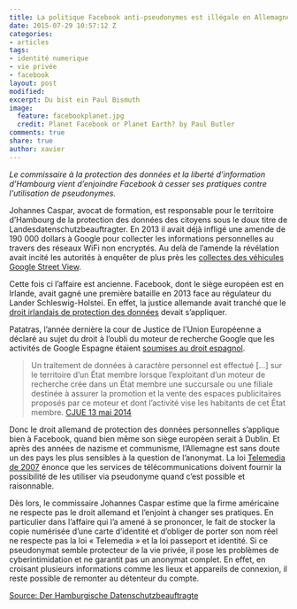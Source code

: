 ```yaml
---
title: La politique Facebook anti-pseudonymes est illégale en Allemagne
date: 2015-07-29 10:57:12 Z
categories:
- articles
tags:
- identité numerique
- vie privée
- facebook
layout: post
modified: 
excerpt: Du bist ein Paul Bismuth
image:
  feature: facebookplanet.jpg
  credit: Planet Facebook or Planet Earth? by Paul Butler
comments: true
share: true
author: xavier
---
```


_Le commissaire à la protection des données et la liberté d’information d’Hambourg vient d’enjoindre Facebook à cesser ses pratiques contre l'utilisation de pseudonymes._

Johannes Caspar, avocat de formation, est responsable pour le territoire d’Hambourg de la protection des données des citoyens sous le doux titre de Landesdatenschutzbeauftragter. En 2013 il avait déjà infligé une amende de 190 000 dollars à Google pour collecter les informations personnelles au travers des réseaux WiFi non encryptés. Au delà de l’amende la révélation avait incité les autorités à enquêter de plus près les [collectes des véhicules Google Street View](http://www.nytimes.com/2013/04/23/technology/germany-fines-google-over-data-collection.html).

Cette fois ci l’affaire est ancienne. Facebook, dont le siège européen est en Irlande, avait gagné une première bataille en 2013 face au régulateur du Lander Schleswig-Holstei. En effet, la justice allemande avait tranché que le [droit irlandais de protection des données](http://www.bloomberg.com/news/articles/2013-02-15/facebook-scores-win-in-legal-regime-dispute-with-germany) devait s’appliquer.

Patatras, l’année dernière la cour de Justice de l’Union Européenne a déclaré au sujet du droit à l’oubli du moteur de recherche Google que les activités de Google Espagne étaient [soumises au droit espagnol](http://www.cnil.fr/linstitution/actualite/article/article/decision-de-la-cour-de-justice-de-lunion-europeenne-les-moteurs-de-recherche-doivent-respect).

>Un traitement de données à caractère personnel est effectué [...] sur le territoire d’un État membre lorsque l’exploitant d’un moteur de recherche crée dans un État membre une succursale ou une filiale destinée à assurer la promotion et la vente des espaces publicitaires proposés par ce moteur et dont l’activité vise les habitants de cet État membre. [CJUE 13 mai 2014](http://curia.europa.eu/juris/document/document.jsf?text=&docid=152065)

Donc le droit allemand de protection des données personnelles s’applique bien à Facebook, quand bien même son siège européen serait à Dublin. Et après des années de nazisme et communisme, l’Allemagne est sans doute un des pays les plus sensibles à la question de l’anonymat. La loi [Telemedia de 2007](http://www.cgerli.org/fileadmin/user_upload/interne_Dokumente/Legislation/Telemedia_Act__TMA_.pdf)  énonce que les services de télécommunications doivent fournir la possibilité de les utiliser via pseudonyme quand c’est possible et raisonnable.

Dès lors, le commissaire Johannes Caspar estime que la firme américaine ne respecte pas le droit allemand et l’enjoint à changer ses pratiques. En particulier dans l’affaire qui l’a amené à se prononcer, le fait de stocker la copie numérisée d’une carte d’identité et d’obliger de porter son nom réel ne respecte pas la loi « Telemedia » et la loi passeport et identité. Si ce pseudonymat semble protecteur de la vie privée, il pose les problèmes de cyberintimidation et ne garantit pas un anonymat complet. En effet, en croisant plusieurs informations comme les lieux et appareils de connexion, il reste possible de remonter au détenteur du compte.

[Source: Der Hamburgische Datenschutzbeauftragte](https://www.datenschutz-hamburg.de/news/detail/article/der-hamburgische-datenschutzbeauftragte-profilnamen-bei-facebook-frei-waehlbar.html)
